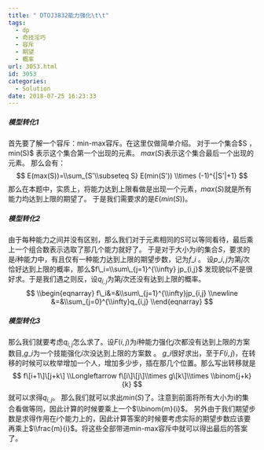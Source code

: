 ```yaml
---
title: " DTOJ3832能力强化\t\t"
tags:
  - dp
  - 奇技淫巧
  - 容斥
  - 期望
  - 概率
url: 3053.html
id: 3053
categories:
  - Solution
date: 2018-07-25 16:23:33
---
```


##### 模型转化1

首先要了解一个容斥：min-max容斥。在这里仅做简单介绍。 对于一个集合$S $，$min(S)$ 表示这个集合第一个出现的元素。 $max(S)$表示这个集合最后一个出现的元素。 那么会有： $$ E(max(S))=\\sum_{S'\\subseteq S} E(min(S')) \\times (-1)^{|S'|+1} $$ 那么在本题中，实质上，将能力达到上限看做是出现一个元素，$max(S)$就是所有能力均达到上限的期望了。 于是我们需要求的是$E(min(S))$。

##### 模型转化2

由于每种能力之间并没有区别，那么我们对于元素相同的S可以等同看待，最后乘上一个组合数表示选取了那几个能力就好了。 于是对于大小为$i$的集合$S$，要求的是$i$种能力中，有且仅有一种能力达到上限的期望步数，记为$f\_i$ 。 设$p\_{i,j}$为第$j$次恰好达到上限的概率，那么$f\_i=\\sum\_{j=1}^{\\infty} jp_{i,j}$ 发现貌似不是很好求。于是我们遇之则反，设$q_{i,j}$为第$j$次还没有达到上限的概率。 $$ \\begin{eqnarray} f\_i&=&\\sum\_{j=1}^{\\infty}jp_{i,j} \\newline &=&\\sum_{j=0}^{\\infty}q_{i,j} \\end{eqnarray} $$

##### 模型转化3

那么我们就要考虑$q_{i,j}$怎么求了。设$F(i,j)$为$i$种能力强化$j$次都没有达到上限的方案数目,$g\_i$为一个技能强化$i$次没达到上限的方案数 。 $g\_i$很好求出，至于$F(i,j)$，在转移的时候可以枚举增加一个人，增加多少步，插在那几个位置。那么写出转移就是 $$ f\[i+1\]\[j+k\] \\Longleftarrow f\[i\]\[j\]\\times g\[k\]\\times \\binom{j+k}{k} $$ 就可以求得$q_{i,j}$。 那么我们就可以求出$min(S)$了。注意到前面将所有大小为i的集合看做等同，因此计算的时候要乘上一个$\\binom{m}{i}$。 另外由于我们期望步数是求得作用在$i$个能力上的，因此计算答案的时候要考虑实际的期望步数应该要再乘上$\\frac{m}{i}$。将这些全部带进min-max容斥中就可以得出最后的答案了。